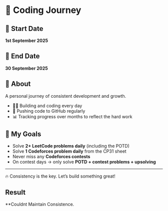 # 🚀 Coding Journey

## 📅 Start Date
**1st September 2025**

## 📅 End Date
**30 September 2025**

## 📖 About
A personal journey of consistent development and growth.  

- 👨‍💻 Building and coding every day  
- 🔄 Pushing code to GitHub regularly  
- 📊 Tracking progress over months to reflect the hard work  

## 🎯 My Goals
- Solve **2+ LeetCode problems daily** (including the POTD)  
- Solve **1 Codeforces problem daily** from the CP31 sheet  
- Never miss any **Codeforces contests**  
- On contest days → only solve **POTD + contest problems + upsolving**  

---

🔥 Consistency is the key. Let’s build something great!

## Result
**Couldnt Maintain Consistence.
